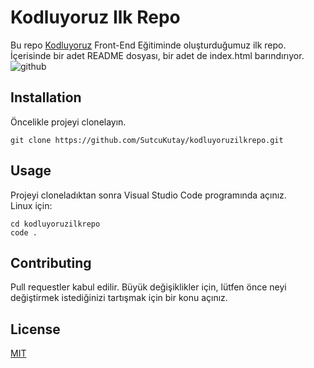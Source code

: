 # Kodluyoruz Ilk Repo
Bu repo [Kodluyoruz](https://www.kodluyoruz.org/) Front-End Eğitiminde oluşturduğumuz ilk repo. İçerisinde bir adet README dosyası, bir adet de index.html barındırıyor.  
![github](https://github.com/SutcuKutay/kodluyoruzilkrepo/assets/94748829/4c074a0c-ce95-470e-a2ee-8eb272e94b2f)

## Installation
Öncelikle projeyi clonelayın.  
```
git clone https://github.com/SutcuKutay/kodluyoruzilkrepo.git
```
## Usage
Projeyi cloneladıktan sonra Visual Studio Code programında açınız.  
Linux için:  
```
cd kodluyoruzilkrepo
code .
```
## Contributing
Pull requestler kabul edilir. Büyük değişiklikler için, lütfen önce neyi değiştirmek istediğinizi tartışmak için bir konu açınız.
## License
[MIT](https://choosealicense.com/licenses/mit/)
